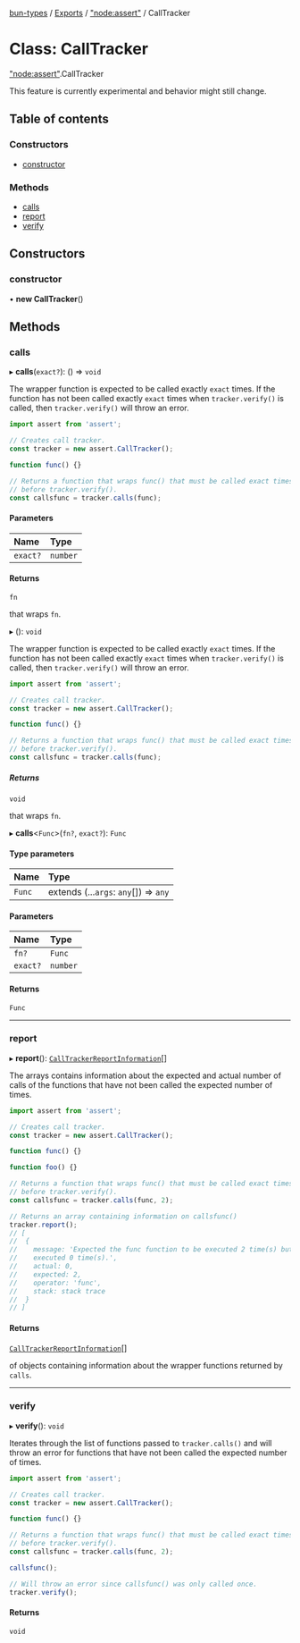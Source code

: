 [bun-types](https://oven-sh.github.io/bun-types/README.md) / [Exports](https://oven-sh.github.io/bun-types/modules.md) / ["node:assert"](https://oven-sh.github.io/bun-types/modules/node_assert_.md) / CallTracker

# Class: CallTracker

["node:assert"](https://oven-sh.github.io/bun-types/modules/node_assert_.md).CallTracker

This feature is currently experimental and behavior might still change.

## Table of contents

### Constructors

- [constructor](https://oven-sh.github.io/bun-types/classes/node_assert_.CallTracker.md#constructor)

### Methods

- [calls](https://oven-sh.github.io/bun-types/classes/node_assert_.CallTracker.md#calls)
- [report](https://oven-sh.github.io/bun-types/classes/node_assert_.CallTracker.md#report)
- [verify](https://oven-sh.github.io/bun-types/classes/node_assert_.CallTracker.md#verify)

## Constructors

### constructor

• **new CallTracker**()

## Methods

### calls

▸ **calls**(`exact?`): () => `void`

The wrapper function is expected to be called exactly `exact` times. If the
function has not been called exactly `exact` times when `tracker.verify()` is called, then `tracker.verify()` will throw an
error.

```js
import assert from 'assert';

// Creates call tracker.
const tracker = new assert.CallTracker();

function func() {}

// Returns a function that wraps func() that must be called exact times
// before tracker.verify().
const callsfunc = tracker.calls(func);
```

#### Parameters

| Name | Type |
| :------ | :------ |
| `exact?` | `number` |

#### Returns

`fn`

that wraps `fn`.

▸ (): `void`

The wrapper function is expected to be called exactly `exact` times. If the
function has not been called exactly `exact` times when `tracker.verify()` is called, then `tracker.verify()` will throw an
error.

```js
import assert from 'assert';

// Creates call tracker.
const tracker = new assert.CallTracker();

function func() {}

// Returns a function that wraps func() that must be called exact times
// before tracker.verify().
const callsfunc = tracker.calls(func);
```

##### Returns

`void`

that wraps `fn`.

▸ **calls**<`Func`\>(`fn?`, `exact?`): `Func`

#### Type parameters

| Name | Type |
| :------ | :------ |
| `Func` | extends (...`args`: `any`[]) => `any` |

#### Parameters

| Name | Type |
| :------ | :------ |
| `fn?` | `Func` |
| `exact?` | `number` |

#### Returns

`Func`

___

### report

▸ **report**(): [`CallTrackerReportInformation`](https://oven-sh.github.io/bun-types/interfaces/assert_.CallTrackerReportInformation.md)[]

The arrays contains information about the expected and actual number of calls of
the functions that have not been called the expected number of times.

```js
import assert from 'assert';

// Creates call tracker.
const tracker = new assert.CallTracker();

function func() {}

function foo() {}

// Returns a function that wraps func() that must be called exact times
// before tracker.verify().
const callsfunc = tracker.calls(func, 2);

// Returns an array containing information on callsfunc()
tracker.report();
// [
//  {
//    message: 'Expected the func function to be executed 2 time(s) but was
//    executed 0 time(s).',
//    actual: 0,
//    expected: 2,
//    operator: 'func',
//    stack: stack trace
//  }
// ]
```

#### Returns

[`CallTrackerReportInformation`](https://oven-sh.github.io/bun-types/interfaces/assert_.CallTrackerReportInformation.md)[]

of objects containing information about the wrapper functions returned by `calls`.

___

### verify

▸ **verify**(): `void`

Iterates through the list of functions passed to `tracker.calls()` and will throw an error for functions that
have not been called the expected number of times.

```js
import assert from 'assert';

// Creates call tracker.
const tracker = new assert.CallTracker();

function func() {}

// Returns a function that wraps func() that must be called exact times
// before tracker.verify().
const callsfunc = tracker.calls(func, 2);

callsfunc();

// Will throw an error since callsfunc() was only called once.
tracker.verify();
```

#### Returns

`void`
